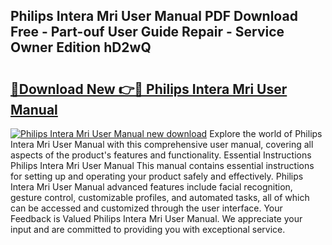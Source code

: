 ## Philips Intera Mri User Manual PDF Download Free - Part-ouf User Guide Repair - Service Owner Edition hD2wQ

# <h2><a href="http://bc78715.oget.top/?id=Philips+Intera+Mri+User+Manual">🔗Download New 👉🔴 Philips Intera Mri User Manual</a></h2>

[![Philips Intera Mri User Manual new download](https://i.imgur.com/5g1atiW.png)](http://bc78715.oget.top/?id=Philips+Intera+Mri+User+Manual)
Explore the world of Philips Intera Mri User Manual with this comprehensive user manual, covering all aspects of the product's features and functionality. Essential Instructions Philips Intera Mri User Manual This manual contains essential instructions for setting up and operating your product safely and effectively. Philips Intera Mri User Manual advanced features include facial recognition, gesture control, customizable profiles, and automated tasks, all of which can be accessed and customized through the user interface. Your Feedback is Valued Philips Intera Mri User Manual. We appreciate your input and are committed to providing you with exceptional service.
